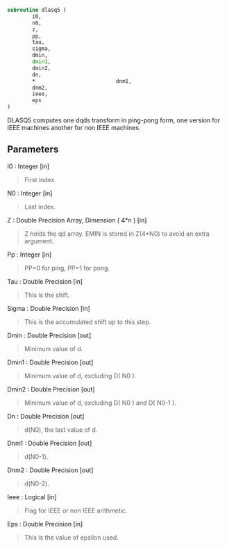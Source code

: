 ```fortran
subroutine dlasq5 (
		i0,
		n0,
		z,
		pp,
		tau,
		sigma,
		dmin,
		dmin1,
		dmin2,
		dn,
		*                          dnm1,
		dnm2,
		ieee,
		eps
)
```

 DLASQ5 computes one dqds transform in ping-pong form, one
 version for IEEE machines another for non IEEE machines.

## Parameters
I0 : Integer [in]
> First index.

N0 : Integer [in]
> Last index.

Z : Double Precision Array, Dimension ( 4*n ) [in]
> Z holds the qd array. EMIN is stored in Z(4*N0) to avoid
> an extra argument.

Pp : Integer [in]
> PP=0 for ping, PP=1 for pong.

Tau : Double Precision [in]
> This is the shift.

Sigma : Double Precision [in]
> This is the accumulated shift up to this step.

Dmin : Double Precision [out]
> Minimum value of d.

Dmin1 : Double Precision [out]
> Minimum value of d, excluding D( N0 ).

Dmin2 : Double Precision [out]
> Minimum value of d, excluding D( N0 ) and D( N0-1 ).

Dn : Double Precision [out]
> d(N0), the last value of d.

Dnm1 : Double Precision [out]
> d(N0-1).

Dnm2 : Double Precision [out]
> d(N0-2).

Ieee : Logical [in]
> Flag for IEEE or non IEEE arithmetic.

Eps : Double Precision [in]
> This is the value of epsilon used.

